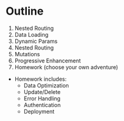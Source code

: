 # Outline

1. Nested Routing
2. Data Loading
3. Dynamic Params
4. Nested Routing
5. Mutations
6. Progressive Enhancement
7. Homework (choose your own adventure)

- Homework includes:
  - Data Optimization
  - Update/Delete
  - Error Handling
  - Authentication
  - Deployment

